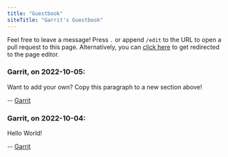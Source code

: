 ```yaml
---
title: "Guestbook"
siteTitle: "Garrit's Guestbook"
---
```


Feel free to leave a message! Press `.` or append `/edit` to the URL to open a
pull request to this page. Alternatively, you can [click
here](https://github.com/garritfra/garrit.xyz/edit/main/content/guestbook.md) to
get redirected to the page editor.

### Garrit, on 2022-10-05:

Want to add your own? Copy this paragraph to a new section above!

-- [Garrit](https://garrit.xyz)

### Garrit, on 2022-10-04:

Hello World!

-- [Garrit](https://garrit.xyz)